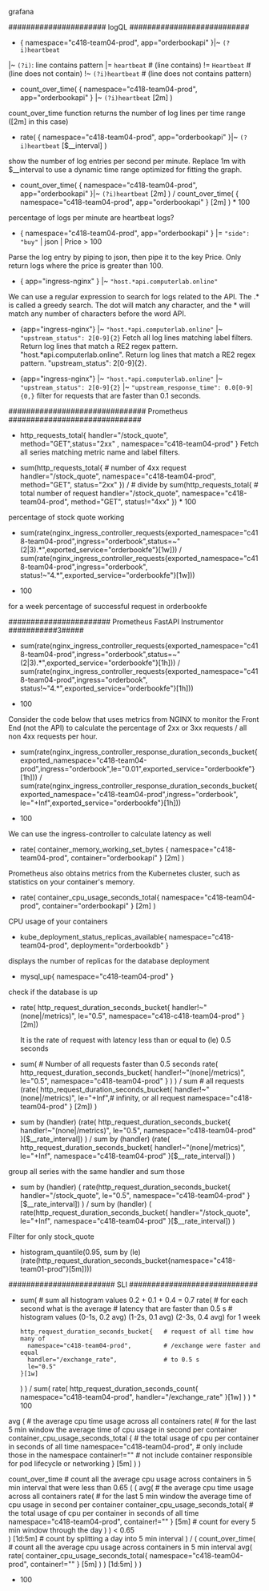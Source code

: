 grafana

###################### logQL ###########################

- {
  namespace="c418-team04-prod",
  app="orderbookapi"
  }|~ `(?i)heartbeat`

|~ `(?i)`: line contains pattern
|= `heartbeat` # (line contains)
!= `Heartbeat` # (line does not contain)
!~ `(?i)heartbeat` # (line does not contains pattern)

- count_over_time(
  {
    namespace="c418-team04-prod",
    app="orderbookapi"
  } |~ `(?i)heartbeat` [2m]
)

count_over_time function returns the number of log lines per time range ([2m] in this case)

- rate(
{
 namespace="c418-team04-prod",
 app="orderbookapi"
}|~ `(?i)heartbeat` [$__interval]
)

show the number of log entries per second per minute. 
Replace 1m with $__interval to use a dynamic time range optimized for fitting the graph.

- count_over_time(
{
 namespace="c418-team04-prod",
 app="orderbookapi"
}|~ `(?i)heartbeat` [2m]
)
/
count_over_time(
    {
        namespace="c418-team04-prod",
        app="orderbookapi"
    } [2m]
) * 100

percentage of logs per minute are heartbeat logs?

- { namespace="c418-team04-prod", app="orderbookapi" } |= `"side": "buy"` | json | Price > 100 

Parse the log entry by piping to json, then pipe it to the key Price. Only return logs where the price is greater than 100.

- { app="ingress-nginx" } |~ `"host.*api.computerlab.online"`

We can use a regular expression to search for logs related to the API. The .* is called a greedy search. The dot will match any character, and the * will match any number of characters before the word API.

- {app="ingress-nginx"} |~ `"host.*api.computerlab.online"` |~ `"upstream_status": 2[0-9]{2}`
Fetch all log lines matching label filters. Return log lines that match a RE2 regex pattern. "host.*api.computerlab.online". Return log lines that match a RE2 regex pattern. "upstream_status": 2[0-9]{2}.

- {app="ingress-nginx"} |~ `"host.*api.computerlab.online"` |~ `"upstream_status": 2[0-9]{2}` |~ `"upstream_response_time": 0.0[0-9]{0,}`
 filter for requests that are faster than 0.1 seconds.

############################### Prometheus ##############################

- http_requests_total{
  handler="/stock_quote",
  method="GET",status="2xx" ,
  namespace="c418-team04-prod"
}
Fetch all series matching metric name and label filters.

- sum(http_requests_total{ # number of 4xx request
  handler="/stock_quote",
  namespace="c418-team04-prod",
  method="GET",
  status="2xx"
})
/  # divide by
sum(http_requests_total{ # total number of request
  handler="/stock_quote",
  namespace="c418-team04-prod",
  method="GET",
  status!="4xx"
}) * 100

percentage of stock quote working

- sum(rate(nginx_ingress_controller_requests{exported_namespace="c418-team04-prod",ingress="orderbook",status=~"(2|3).*",exported_service="orderbookfe"}[1w]))
/
sum(rate(nginx_ingress_controller_requests{exported_namespace="c418-team04-prod",ingress="orderbook", status!~"4.*",exported_service="orderbookfe"}[1w]))
* 100

for a week percentage of successful request in orderbookfe



####################### Prometheus FastAPI Instrumentor ###########3#####

 - sum(rate(nginx_ingress_controller_requests{exported_namespace="c418-team04-prod",ingress="orderbook",status=~"(2|3).*",exported_service="orderbookfe"}[1h]))
/
sum(rate(nginx_ingress_controller_requests{exported_namespace="c418-team04-prod",ingress="orderbook", status!~"4.*",exported_service="orderbookfe"}[1h]))
* 100

Consider the code below that uses metrics from NGINX to monitor the Front End (not the API) to calculate the percentage of 2xx or 3xx requests / all non 4xx requests per hour.


- sum(rate(nginx_ingress_controller_response_duration_seconds_bucket{exported_namespace="c418-team04-prod",ingress="orderbook",le="0.01",exported_service="orderbookfe"}[1h]))
/
sum(rate(nginx_ingress_controller_response_duration_seconds_bucket{exported_namespace="c418-team04-prod",ingress="orderbook", le="+Inf",exported_service="orderbookfe"}[1h]))
* 100

We can use the ingress-controller to calculate latency as well

- rate(
    container_memory_working_set_bytes {
        namespace="c418-team04-prod",
        container="orderbookapi"
    } [2m]
)

Prometheus also obtains metrics from the Kubernetes cluster, such as statistics on your container's memory.

- rate(
    container_cpu_usage_seconds_total{
        namespace="c418-team04-prod",
        container="orderbookapi"
    } [2m]
)

CPU usage of your containers

- kube_deployment_status_replicas_available{
    namespace="c418-team04-prod",
    deployment="orderbookdb"
}

displays the number of replicas for the database deployment

- mysql_up{
    namespace="c418-team04-prod"
}

check if the database is up

- rate(
  http_request_duration_seconds_bucket{ 
    handler!~"(none|/metrics)",
    le="0.5",
    namespace="c418-c418-team04-prod"
  }[2m])

  It is the rate of request with latency less than or equal to (le) 0.5 seconds

- sum(                                                    # Number of all requests faster than 0.5 seconds
    rate(
        http_request_duration_seconds_bucket{
            handler!~"(none|/metrics)",
            le="0.5",
            namespace="c418-team04-prod"
        }
    )
)
 / 
sum                                                       # all requests
  (rate(
    http_request_duration_seconds_bucket{
      handler!~"(none|/metrics)",
      le="+Inf",# infinity, or all request
      namespace="c418-team04-prod"
    } [2m])
  )

- sum by (handler)
  (rate(
    http_request_duration_seconds_bucket{
      handler!~"(none|/metrics)",
      le="0.5",
      namespace="c418-team04-prod"
    }[$__rate_interval])
  )
  /
sum by (handler)
  (rate(
    http_request_duration_seconds_bucket{
      handler!~"(none|/metrics)",
      le="+Inf",
      namespace="c418-team04-prod"
      }[$__rate_interval])
  )

group all series with the same handler and sum those

- sum by (handler) (
  rate(http_request_duration_seconds_bucket{
    handler="/stock_quote",
    le="0.5",
    namespace="c418-team04-prod"
  }[$__rate_interval])
)
/
sum by (handler) (
  rate(http_request_duration_seconds_bucket{
    handler="/stock_quote",
    le="+Inf",
    namespace="c418-team04-prod"
  }[$__rate_interval])
)

Filter for only stock_quote

- histogram_quantile(0.95, sum by (le) (rate(http_request_duration_seconds_bucket{namespace="c418-team01-prod"}[5m])))

######################## SLI #############################
- sum(                                        # sum all histogram values 0.2 + 0.1 + 0.4 = 0.7 
    rate(                                     # for each second what is the average 
                                              # latency that are faster than 0.5 s
                                              # histogram values (0-1s, 0.2 avg) (1-2s, 0.1 avg) (2-3s, 0.4 avg) for 1 week
                                         
      http_request_duration_seconds_bucket{   # request of all time how many of
        namespace="c418-team04-prod",         # /exchange were faster and equal
        handler="/exchange_rate",             # to 0.5 s 
        le="0.5"
      }[1w]
    
    )
  )
  /
  sum(
    rate(
      http_request_duration_seconds_count{
        namespace="c418-team04-prod",
        handler="/exchange_rate"
      }[1w]
    )
  ) * 100




avg (                                     # the average cpu time usage across all containers
  rate(                                   # for the last 5 min window the average time of cpu usage in second per container
    container_cpu_usage_seconds_total {   # the total usage of cpu per container in seconds of all time
      namespace="c418-team04-prod",       # only include those in the namespace 
      container!=""                       # not include container responsible for pod lifecycle or networking
    } [5m]
  )
)




count_over_time                               # count all the average cpu usage across containers in 5 min interval that were less than 0.65
(
  (
    avg(                                      # the average cpu time usage across all containers 
      rate(                                   # for the last 5 min window the average time of cpu usage in second per container
        container_cpu_usage_seconds_total{    # the total usage of cpu per container in seconds of all time
          namespace="c418-team04-prod", 
          container!=""
        } [5m]                                # count for every 5 min window through the day
      )
    ) < 0.65                                  
  ) [1d:5m]                                   # count by splitting a day into 5 min interval
)
/
(
  count_over_time(                            # count all the average cpu usage across containers in 5 min interval
    avg(
      rate(
        container_cpu_usage_seconds_total{
          namespace="c418-team04-prod", 
          container!=""
        } [5m]
      )
    ) [1d:5m]
  )
)
* 100





